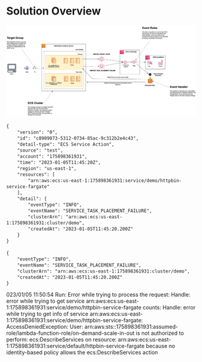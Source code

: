 # Solution Overview

![solution overview](./docs/diagrams.drawio.png "solution overview")

```
{
    "version": "0",
    "id": "c8909073-5312-0734-85ac-9c312b2e4c43",
    "detail-type": "ECS Service Action",
    "source": "test",
    "account": "175898361931",
    "time": "2023-01-05T11:45:20Z",
    "region": "us-east-1",
    "resources": [
        "arn:aws:ecs:us-east-1:175898361931:service/demo/httpbin-service-fargate"
    ],
    "detail": {
        "eventType": "INFO",
        "eventName": "SERVICE_TASK_PLACEMENT_FAILURE",
        "clusterArn": "arn:aws:ecs:us-east-1:175898361931:cluster/demo",
        "createdAt": "2023-01-05T11:45:20.200Z"
    }
}

{
    "eventType": "INFO",
    "eventName": "SERVICE_TASK_PLACEMENT_FAILURE",
    "clusterArn": "arn:aws:ecs:us-east-1:175898361931:cluster/demo",
    "createdAt": "2023-01-05T11:45:20.200Z"
}
```

023/01/05 11:50:54 Run: Error while trying to process the request: Handle: error while trying to get service arn:aws:ecs:us-east-1:175898361931:service/demo/httpbin-service-fargate counts: Handle: error while trying to get info of service arn:aws:ecs:us-east-1:175898361931:service/demo/httpbin-service-fargate: AccessDeniedException: User: arn:aws:sts::175898361931:assumed-role/lambda-function-role/on-demand-scale-in-out is not authorized to perform: ecs:DescribeServices on resource: arn:aws:ecs:us-east-1:175898361931:service/default/httpbin-service-fargate because no identity-based policy allows the ecs:DescribeServices action
